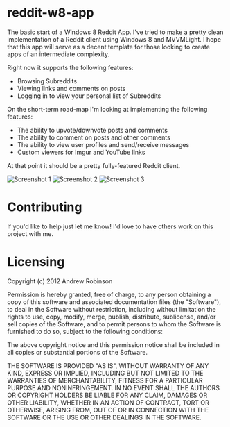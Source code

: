 reddit-w8-app
=============

The basic start of a Windows 8 Reddit App. I've tried to make a pretty clean implementation of a Reddit client using Windows 8 and MVVMLight. I hope that this app will serve as a decent template for those looking to create apps of an intermediate complexity. 

Right now it supports the following features:

  - Browsing Subreddits
  - Viewing links and comments on posts
  - Logging in to view your personal list of Subreddits

On the short-term road-map I'm looking at implementing the following features:

  - The ability to upvote/downvote posts and comments
  - The ability to comment on posts and other comments
  - The ability to view user profiles and send/receive messages 
  - Custom viewers for Imgur and YouTube links

At that point it should be a pretty fully-featured Reddit client. 

![Screenshot 1](reddit-w8-app/Screenshots/screenshot1.png)
![Screenshot 2](reddit-w8-app/Screenshots/screenshot2.png)
![Screenshot 3](reddit-w8-app/Screenshots/screenshot3.png)



Contributing
============
If you'd like to help just let me know! I'd love to have others work on this project with me.

Licensing
=========
Copyright (c) 2012 Andrew Robinson

Permission is hereby granted, free of charge, to any person obtaining a copy of this software and associated documentation files (the "Software"), to deal in the Software without restriction, including without limitation the rights to use, copy, modify, merge, publish, distribute, sublicense, and/or sell copies of the Software, and to permit persons to whom the Software is furnished to do so, subject to the following conditions:

The above copyright notice and this permission notice shall be included in all copies or substantial portions of the Software.

THE SOFTWARE IS PROVIDED "AS IS", WITHOUT WARRANTY OF ANY KIND, EXPRESS OR IMPLIED, INCLUDING BUT NOT LIMITED TO THE WARRANTIES OF MERCHANTABILITY, FITNESS FOR A PARTICULAR PURPOSE AND NONINFRINGEMENT. IN NO EVENT SHALL THE AUTHORS OR COPYRIGHT HOLDERS BE LIABLE FOR ANY CLAIM, DAMAGES OR OTHER LIABILITY, WHETHER IN AN ACTION OF CONTRACT, TORT OR OTHERWISE, ARISING FROM, OUT OF OR IN CONNECTION WITH THE SOFTWARE OR THE USE OR OTHER DEALINGS IN THE SOFTWARE.